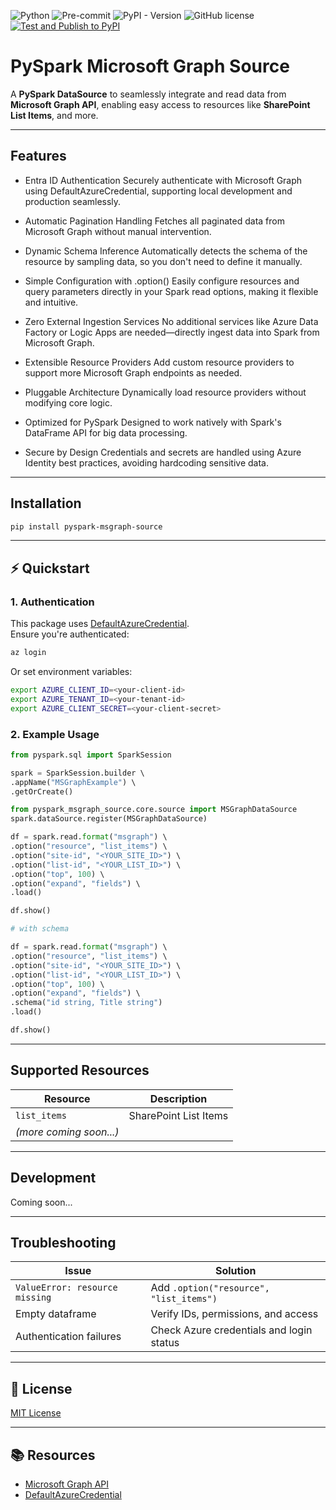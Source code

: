 ![Python](https://img.shields.io/badge/python-3.10%2B-blue)
![Pre-commit](https://img.shields.io/badge/pre--commit-enabled-brightgreen)
![PyPI - Version](https://img.shields.io/pypi/v/pyspark_msgraph_source)
![GitHub license](https://img.shields.io/github/license/geekwhocodes/pyspark-msgraph-source)
[![Test and Publish to PyPI](https://github.com/geekwhocodes/pyspark-msgraph-source/actions/workflows/publish-to-pypi.yml/badge.svg)](https://github.com/geekwhocodes/pyspark-msgraph-source/actions/workflows/publish-to-pypi.yml)



# PySpark Microsoft Graph Source

A **PySpark DataSource** to seamlessly integrate and read data from **Microsoft Graph API**, enabling easy access to resources like **SharePoint List Items**, and more.

---

## Features
- Entra ID Authentication
Securely authenticate with Microsoft Graph using DefaultAzureCredential, supporting local development and production seamlessly.

- Automatic Pagination Handling
Fetches all paginated data from Microsoft Graph without manual intervention.

- Dynamic Schema Inference
Automatically detects the schema of the resource by sampling data, so you don't need to define it manually.

- Simple Configuration with .option()
Easily configure resources and query parameters directly in your Spark read options, making it flexible and intuitive.

- Zero External Ingestion Services
No additional services like Azure Data Factory or Logic Apps are needed—directly ingest data into Spark from Microsoft Graph.

- Extensible Resource Providers
Add custom resource providers to support more Microsoft Graph endpoints as needed.

- Pluggable Architecture
Dynamically load resource providers without modifying core logic.

- Optimized for PySpark
Designed to work natively with Spark's DataFrame API for big data processing.

- Secure by Design
Credentials and secrets are handled using Azure Identity best practices, avoiding hardcoding sensitive data.

---

## Installation

```bash
pip install pyspark-msgraph-source
```

---

## ⚡ Quickstart

### 1. Authentication

This package uses [DefaultAzureCredential](https://learn.microsoft.com/en-us/python/api/overview/azure/identity-readme?view=azure-python#defaultazurecredential).  
Ensure you're authenticated:

```bash
az login
```

Or set environment variables:
```bash
export AZURE_CLIENT_ID=<your-client-id>
export AZURE_TENANT_ID=<your-tenant-id>
export AZURE_CLIENT_SECRET=<your-client-secret>
```

### 2. Example Usage

```python
from pyspark.sql import SparkSession

spark = SparkSession.builder \ 
.appName("MSGraphExample") \ 
.getOrCreate()

from pyspark_msgraph_source.core.source import MSGraphDataSource
spark.dataSource.register(MSGraphDataSource)

df = spark.read.format("msgraph") \ 
.option("resource", "list_items") \ 
.option("site-id", "<YOUR_SITE_ID>") \ 
.option("list-id", "<YOUR_LIST_ID>") \ 
.option("top", 100) \ 
.option("expand", "fields") \ 
.load()

df.show()

# with schema

df = spark.read.format("msgraph") \ 
.option("resource", "list_items") \ 
.option("site-id", "<YOUR_SITE_ID>") \ 
.option("list-id", "<YOUR_LIST_ID>") \ 
.option("top", 100) \ 
.option("expand", "fields") \ 
.schema("id string, Title string")
.load()

df.show()

```

---

## Supported Resources

| Resource     | Description                 |
|--------------|-----------------------------|
| `list_items`| SharePoint List Items       |
| *(more coming soon...)* |                 |

---

## Development

Coming soon...

---

## Troubleshooting

| Issue                          | Solution                                     |
|---------------------------------|----------------------------------------------|
| `ValueError: resource missing` | Add `.option("resource", "list_items")`     |
| Empty dataframe                | Verify IDs, permissions, and access         |
| Authentication failures        | Check Azure credentials and login status    |

---

## 📄 License

[MIT License](LICENSE)

---

## 📚 Resources

- [Microsoft Graph API](https://learn.microsoft.com/en-us/graph/overview)
- [DefaultAzureCredential](https://learn.microsoft.com/en-us/python/api/overview/azure/identity-readme?view=azure-python#defaultazurecredential)
